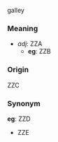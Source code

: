 galley
### Meaning
+ _adj_: ZZA
    + __eg__: ZZB

### Origin

ZZC

### Synonym

__eg__: ZZD

+ ZZE


